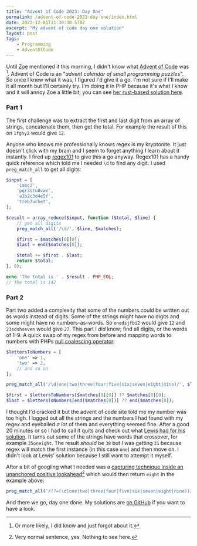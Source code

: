 ```yaml
---
title: "Advent of Code 2023: Day One"
permalink: /advent-of-code-2023-day-one/index.html
date: 2023-12-01T11:30:30.578Z
excerpt: "My advent of code day one solution"
layout: post
tags:
    - Programming
    - AdventOfCode
---
```


Until [Zoe](https://zoeaubert.me) mentioned it this morning, I didn't know what [Advent of Code](https://adventofcode.com) was [^1]. Advent of Code is an "_advent calendar of small programming puzzles_". So once I knew what it was, I figured I'd give it a go. I'm not sure if I'll make it all month but I'll certainly try. I'm doing it in PHP because it's what I know and it will annoy Zoe a little bit; you can see [her rust-based solution here](https://zoeaubert.me/blog/advent-of-code-2023-day-01/).

### Part 1

The first challenge was to extract the first and last digit from an array of strings, concatenate them, then get the total. For example the result of this on `1fghy2` would give `12`.

Anyone who knows me professionally knows regex is my kryptonite. It just doesn't click with my brain and I seem to forget anything I learn about it instantly. I fired up [regex101](https://regex101.com/) to give this a go anyway. Regex101 has a handy quick reference which told me I needed `\d` to find any digit. I used `preg_match_all` to get all digits:

```php
$input = [
    '1abc2',
    'pqr3stu8vwx',
    'a1b2c3d4e5f',
    'treb7uchet',
];

$result = array_reduce($input, function ($total, $line) {
    // get all digits
    preg_match_all('/\d/', $line, $matches);

    $first = $matches[0][0];
    $last = end($matches[0]);

    $total += $first . $last;
    return $total;
}, 0);

echo 'The total is ' . $result . PHP_EOL;
// The total is 142
```

### Part 2

Part two added a complexity that some of the numbers could be written out as words instead of digits. Some of the strings might have no digits and some might have no numbers-as-words. So `onedsjfbi2` would give `12` and `23sdshseven` would give `27`. This part I _did_ know; find all digits, or the words of 1-9. A quick swap of my regex from before and mapping words to numbers with PHPs [null coalescing operator](https://www.php.net/manual/en/migration70.new-features.php):

```php
$lettersToNumbers = [
    'one' => 1,
    'two' => 2,
    // and so on
];

preg_match_all('/\d|one|two|three|four|five|six|seven|eight|nine)/', $line, $matches);

$first = $lettersToNumbers[$matches[0][0]] ?? $matches[0][0];
$last = $lettersToNumbers[end($matches[0])] ?? end($matches[0]);
```

I thought I'd cracked it but the advent of code site told me my number was too high. I logged out all the strings and the numbers I had found with my regex and eyeballed _a lot_ of them and everything seemed fine. After a good 20 minutes or so I had to call it quits and check out what [Lewis had for his solution](https://lewisdale.dev/post/advent-of-code-2023-day-one/). It turns out some of the strings have words that crossover, for example `35oneight`. The result _should_ be `38` but I was getting `31` because regex will match the first instance (in this case `one`) and then move on. I didn't look at Lewis' solution because I still want to attempt it myself.

After a bit of googling what I needed was a [capturing technique inside an unanchored positive lookahead](https://stackoverflow.com/questions/35458195/pcre-regular-expression-overlapping-matches)[^2] which would then return `eight` in the example above:

```php
preg_match_all('/(?=(\d|one|two|three|four|five|six|seven|eight|nine))/', $line, $matches);
```

And there we go, day one done. My solutions are [on GitHub](https://github.com/rknightuk/adventofcode/tree/main/2023/01) if you want to have a look.

[^1]: Or more likely, I did know and just forgot about it.
[^2]: Very normal sentence, yes. Nothing to see here.